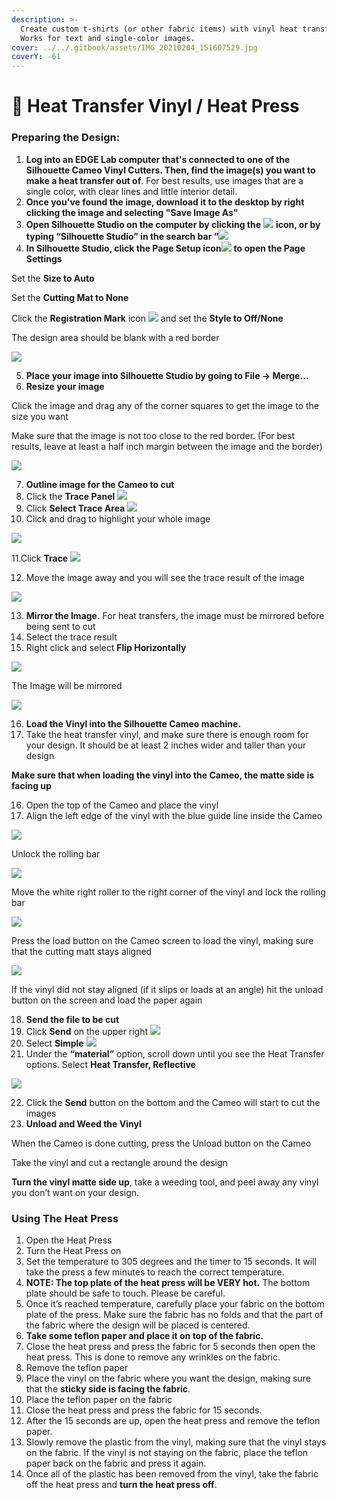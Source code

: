 ```yaml
---
description: >-
  Create custom t-shirts (or other fabric items) with vinyl heat transfers!
  Works for text and single-color images.
cover: ../../.gitbook/assets/IMG_20210204_151607529.jpg
coverY: -61
---
```


# 👕 Heat Transfer Vinyl / Heat Press

### Preparing the Design:

1. **Log into an EDGE Lab computer that's connected to one of the Silhouette Cameo Vinyl Cutters. Then, find the image(s) you want to make a heat transfer out of**. For best results, use images that are a single color, with clear lines and little interior detail.
2. **Once you've found the image, download it to the desktop by right clicking the image and selecting "Save Image As"**
3. **Open Silhouette Studio on the computer by clicking the** ![](<../../.gitbook/assets/0 (7).png>) **icon, or by typing “Silhouette Studio” in the search bar “**![](<../../.gitbook/assets/1 (4).png>)
4. **In Silhouette Studio, click the Page Setup icon**![](<../../.gitbook/assets/2 (4).png>) **to open the Page Settings**

Set the **Size to Auto**

Set the **Cutting Mat to None**

Click the **Registration Mark** icon ![](<../../.gitbook/assets/3 (1).png>) and set the **Style to Off/None**

The design area should be blank with a red border

![](../../.gitbook/assets/4.png)

5. **Place your image into Silhouette Studio by going to File -> Merge…**
6. **Resize your image**

Click the image and drag any of the corner squares to get the image to the size you want

Make sure that the image is not too close to the red border. (For best results, leave at least a half inch margin between the image and the border)

![](<../../.gitbook/assets/5 (1).png>)

7. **Outline image for the Cameo to cut**
8. Click the **Trace Panel** ![](<../../.gitbook/assets/6 (4).png>)
9. Click **Select Trace Area** ![](<../../.gitbook/assets/7 (2).png>)
10. Click and drag to highlight your whole image

![](<../../.gitbook/assets/8 (2).png>)

11.Click **Trace** ![](<../../.gitbook/assets/9 (1).png>)

12. Move the image away and you will see the trace result of the image

![](<../../.gitbook/assets/10 (1).png>)

13. **Mirror the Image.** For heat transfers, the image must be mirrored before being sent to cut
14. Select the trace result
15. Right click and select **Flip Horizontally**

![](<../../.gitbook/assets/11 (2).png>)

The Image will be mirrored

![](<../../.gitbook/assets/12 (3).png>)

16. **Load the Vinyl into the Silhouette Cameo machine.**
17. Take the heat transfer vinyl, and make sure there is enough room for your design. It should be at least 2 inches wider and taller than your design

**Make sure that when loading the vinyl into the Cameo, the matte side is facing up**

16. Open the top of the Cameo and place the vinyl
17. Align the left edge of the vinyl with the blue guide line inside the Cameo

![](<../../.gitbook/assets/13 (1).jpeg>)

Unlock the rolling bar

![](<../../.gitbook/assets/14 (1).jpeg>)

Move the white right roller to the right corner of the vinyl and lock the rolling bar

![](<../../.gitbook/assets/15 (1).jpeg>)

Press the load button on the Cameo screen to load the vinyl, making sure that the cutting matt stays aligned

![](../../.gitbook/assets/16.jpeg)

If the vinyl did not stay aligned (if it slips or loads at an angle) hit the unload button on the screen and load the paper again

18. **Send the file to be cut**
19. Click **Send** on the upper right ![](<../../.gitbook/assets/17 (1).png>)
20. Select **Simple** ![](<../../.gitbook/assets/18 (1).png>)
21. Under the **“material”** option, scroll down until you see the Heat Transfer options. Select **Heat Transfer, Reflective**

![](../../.gitbook/assets/19.png)

22. Click the **Send** button on the bottom and the Cameo will start to cut the images
23. **Unload and Weed the Vinyl**

When the Cameo is done cutting, press the Unload button on the Cameo

Take the vinyl and cut a rectangle around the design

**Turn the vinyl matte side up**, take a weeding tool, and peel away any vinyl you don’t want on your design.

### **Using The Heat Press**

1. Open the Heat Press
2. Turn the Heat Press on
3. Set the temperature to 305 degrees and the timer to 15 seconds. It will take the press a few minutes to reach the correct temperature.
4. **NOTE: The top plate of the heat press will be VERY hot.** The bottom plate should be safe to touch. Please be careful.
5. Once it’s reached temperature, carefully place your fabric on the bottom plate of the press. Make sure the fabric has no folds and that the part of the fabric where the design will be placed is centered.
6. **Take some teflon paper and place it on top of the fabric.**
7. Close the heat press and press the fabric for 5 seconds then open the heat press. This is done to remove any wrinkles on the fabric.
8. Remove the teflon paper
9. Place the vinyl on the fabric where you want the design, making sure that the **sticky side is facing the fabric**.
10. Place the teflon paper on the fabric
11. Close the heat press and press the fabric for 15 seconds.
12. After the 15 seconds are up, open the heat press and remove the teflon paper.
13. Slowly remove the plastic from the vinyl, making sure that the vinyl stays on the fabric. If the vinyl is not staying on the fabric, place the teflon paper back on the fabric and press it again.
14. Once all of the plastic has been removed from the vinyl, take the fabric off the heat press and **turn the heat press off**.
